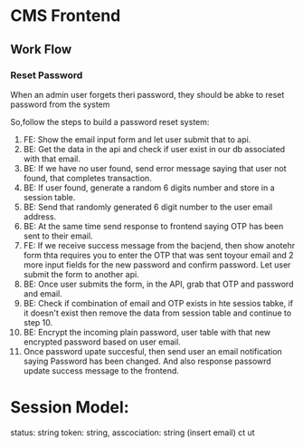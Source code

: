 # CMS Frontend

## Work Flow

### Reset Password

When an admin user forgets theri password, they should be abke to reset password from the system

So,follow the steps to build a password reset system:

1. FE: Show the email input form and let user submit that to api.
2. BE: Get the data in the api and check if user exist in our db associated with that email.
3. BE: If we have no user found, send error message saying that user not found, that completes transaction.
4. BE: If user found, generate a random 6 digits number and store in a session table.
5. BE: Send that randomly generated 6 digit number to the user email address.
6. BE: At the same time send response to frontend saying OTP has been sent to their email.
7. FE: If we receive success message from the bacjend, then show anotehr form thta requires you to enter the OTP that was sent toyour email and 2 more input fields for the new password and confirm password. Let user submit the form to another api.
8. BE: Once user submits the form, in the API, grab that OTP and password and email.
9. BE: Check if combination of email and OTP exists in hte sessios tabke, if it doesn't exist then remove the data from session table and continue to step 10.
10. BE: Encrypt the incoming plain password, user table with that new encrypted password based on user email.
11. Once password upate succesful, then send user an email notification saying Password has been changed. And also response passowrd update success message to the frontend.

# Session Model:

status: string
token: string,
asscociation: string (insert email)
ct
ut

